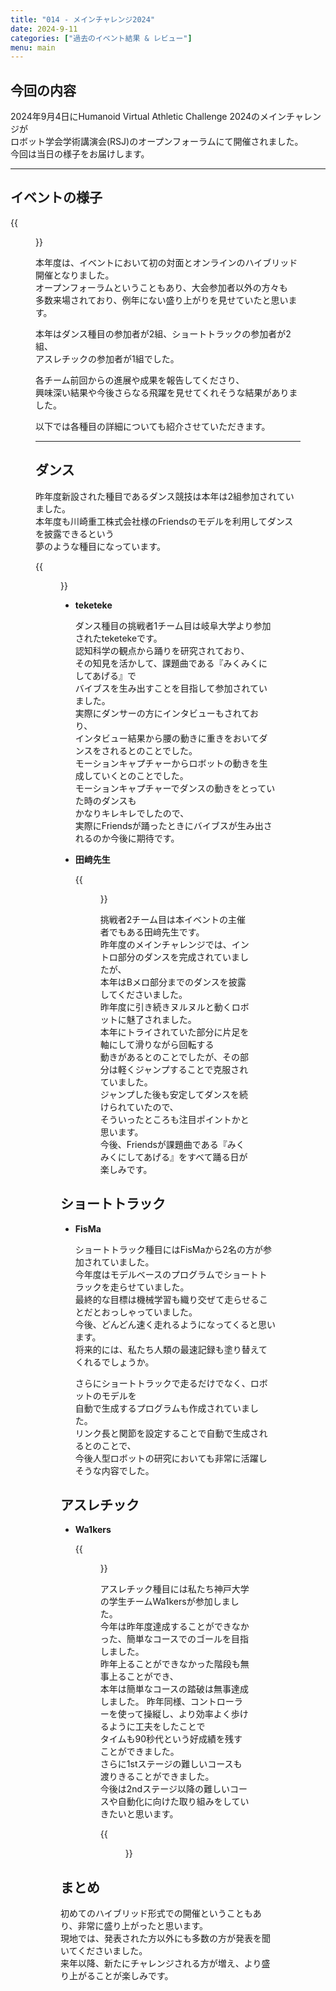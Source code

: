 ```yaml
---
title: "014 - メインチャレンジ2024"
date: 2024-9-11
categories: ["過去のイベント結果 & レビュー"]
menu: main
---
```


## 今回の内容

2024年9月4日にHumanoid Virtual Athletic Challenge 2024のメインチャレンジが  
ロボット学会学術講演会(RSJ)のオープンフォーラムにて開催されました。  
今回は当日の様子をお届けします。

---

## イベントの様子

{{<figure src="./conpetition.png" class="center" alt="conpetition" width="50%">}}  

本年度は、イベントにおいて初の対面とオンラインのハイブリッド開催となりました。  
オープンフォーラムということもあり、大会参加者以外の方々も  
多数来場されており、例年にない盛り上がりを見せていたと思います。  

本年はダンス種目の参加者が2組、ショートトラックの参加者が2組、  
アスレチックの参加者が1組でした。

各チーム前回からの進展や成果を報告してくださり、  
興味深い結果や今後さらなる飛躍を見せてくれそうな結果がありました。  

以下では各種目の詳細についても紹介させていただきます。  

---

## ダンス

昨年度新設された種目であるダンス競技は本年は2組参加されていました。  
本年度も川崎重工株式会社様のFriendsのモデルを利用してダンスを披露できるという  
夢のような種目になっています。

{{<figure src="./dance.png" class="center" alt="dance" width="50%">}}  

<!-- {{<figure src="./" class="center" alt="Friends" width="100%">}} -->

-   **teketeke**

    ダンス種目の挑戦者1チーム目は岐阜大学より参加されたteketekeです。  
    認知科学の観点から踊りを研究されており、  
    その知見を活かして、課題曲である『みくみくにしてあげる』で  
    バイブスを生み出すことを目指して参加されていました。  
    実際にダンサーの方にインタビューもされており、  
    インタビュー結果から腰の動きに重きをおいてダンスをされるとのことでした。  
    モーションキャプチャーからロボットの動きを生成していくとのことでした。  
    モーションキャプチャーでダンスの動きをとっていた時のダンスも  
    かなりキレキレでしたので、  
    実際にFriendsが踊ったときにバイブスが生み出されるのか今後に期待です。  

-   **田﨑先生**

    {{<figure src="./tazaki_dance.png" class="center" alt="tazaki_dance" width="50%">}}  

    挑戦者2チーム目は本イベントの主催者でもある田﨑先生です。  
    昨年度のメインチャレンジでは、イントロ部分のダンスを完成されていましたが、  
    本年はBメロ部分までのダンスを披露してくださいました。  
    昨年度に引き続きヌルヌルと動くロボットに魅了されました。  
    本年にトライされていた部分に片足を軸にして滑りながら回転する  
    動きがあるとのことでしたが、その部分は軽くジャンプすることで克服されていました。  
    ジャンプした後も安定してダンスを続けられていたので、  
    そういったところも注目ポイントかと思います。  
    今後、Friendsが課題曲である『みくみくにしてあげる』をすべて踊る日が楽しみです。  

## ショートトラック

-   **FisMa** 

    ショートトラック種目にはFisMaから2名の方が参加されていました。  
    今年度はモデルベースのプログラムでショートトラックを走らせていました。  
    最終的な目標は機械学習も織り交ぜて走らせることだとおっしゃっていました。  
    今後、どんどん速く走れるようになってくると思います。  
    将来的には、私たち人類の最速記録も塗り替えてくれるでしょうか。  

    さらにショートトラックで走るだけでなく、ロボットのモデルを  
    自動で生成するプログラムも作成されていました。  
    リンク長と関節を設定することで自動で生成されるとのことで、  
    今後人型ロボットの研究においても非常に活躍しそうな内容でした。  

## アスレチック

-   **Wa1kers**

    {{<figure src="./wa1kers_presents.png" class="center" alt="wa1kers_presents" width="50%">}}  

    アスレチック種目には私たち神戸大学の学生チームWa1kersが参加しました。  
    今年は昨年度達成することができなかった、簡単なコースでのゴールを目指しました。  
    昨年上ることができなかった階段も無事上ることができ、  
    本年は簡単なコースの踏破は無事達成しました。
    昨年同様、コントローラーを使って操縦し、より効率よく歩けるように工夫をしたことで  
    タイムも90秒代という好成績を残すことができました。  
    さらに1stステージの難しいコースも渡りきることができました。  
    今後は2ndステージ以降の難しいコースや自動化に向けた取り組みをしていきたいと思います。  

    {{<figure src="./wa1kers_performance.png" class="center" alt="wa1kers_performance" width="50%">}}  

## まとめ

初めてのハイブリッド形式での開催ということもあり、非常に盛り上がったと思います。  
現地では、発表された方以外にも多数の方が発表を聞いてくださいました。  
来年以降、新たにチャレンジされる方が増え、より盛り上がることが楽しみです。